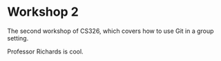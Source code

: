 # Workshop 2

The second workshop of CS326, which covers how to use Git in a group setting.

Professor Richards is cool.

